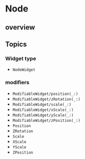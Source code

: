 #  Node

## overview

## Topics

### Widget type

- ``NodeWidget``

### modifiers

- ``ModifiableWidget/position(_:)``
- ``ModifiableWidget/zRotation(_:)``
- ``ModifiableWidget/scale(_:)``
- ``ModifiableWidget/xScale(_:)``
- ``ModifiableWidget/yScale(_:)``
- ``ModifiableWidget/zPosition(_:)``
- ``Position``
- ``ZRotation``
- ``Scale``
- ``XScale``
- ``YScale``
- ``ZPosition``
